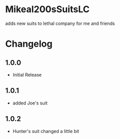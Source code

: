 # Mikeal200sSuitsLC
adds new suits to lethal company for me and friends 

# Changelog

## 1.0.0
* Initial Release

## 1.0.1
* added Joe's suit

## 1.0.2
* Hunter's suit changed a little bit